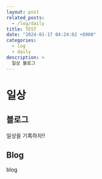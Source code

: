 ```yaml
---
layout: post
related_posts:
  - /log/daily
title: TEST
date: "2024-01-17 04:24:02 +0900"
categories:
  - log
  - daily
description: >
  일상 블로그
---
```


# 일상

## 블로그

일상을 기록하자!!

## Blog

blog

